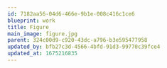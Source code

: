 ```yaml
---
id: 7182aa56-04d6-466e-9b1e-008c416c1ce6
blueprint: work
title: Figure
main_image: figure.jpg
parent: 324c00d9-c920-43dc-a796-b3e595477958
updated_by: bfb27c3d-4566-4bfd-91d3-99770c39fce4
updated_at: 1675216835
---
```

